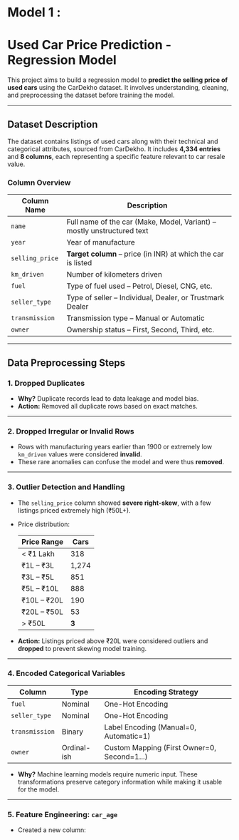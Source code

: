 # Model 1 : 
#  Used Car Price Prediction - Regression Model

This project aims to build a regression model to **predict the selling price of used cars** using the CarDekho dataset. It involves understanding, cleaning, and preprocessing the dataset before training the model.

---

##  Dataset Description

The dataset contains listings of used cars along with their technical and categorical attributes, sourced from CarDekho. It includes **4,334 entries** and **8 columns**, each representing a specific feature relevant to car resale value.

###  Column Overview

| Column Name     | Description                                                                 |
|-----------------|-----------------------------------------------------------------------------|
| `name`          | Full name of the car (Make, Model, Variant) – mostly unstructured text      |
| `year`          | Year of manufacture                                                        |
| `selling_price` | **Target column** – price (in INR) at which the car is listed              |
| `km_driven`     | Number of kilometers driven                                                 |
| `fuel`          | Type of fuel used – Petrol, Diesel, CNG, etc.                              |
| `seller_type`   | Type of seller – Individual, Dealer, or Trustmark Dealer                   |
| `transmission`  | Transmission type – Manual or Automatic                                    |
| `owner`         | Ownership status – First, Second, Third, etc.                              |

---

##  Data Preprocessing Steps

### 1.  Dropped Duplicates
- **Why?** Duplicate records lead to data leakage and model bias.
- **Action:** Removed all duplicate rows based on exact matches.

---

### 2.  Dropped Irregular or Invalid Rows
- Rows with manufacturing years earlier than 1900 or extremely low `km_driven` values were considered **invalid**.
- These rare anomalies can confuse the model and were thus **removed**.

---

### 3.  Outlier Detection and Handling
- The `selling_price` column showed **severe right-skew**, with a few listings priced extremely high (₹50L+).
- Price distribution:

  | Price Range      | Cars |
  |------------------|------|
  | < ₹1 Lakh        | 318  |
  | ₹1L – ₹3L         | 1,274|
  | ₹3L – ₹5L         | 851  |
  | ₹5L – ₹10L        | 888  |
  | ₹10L – ₹20L       | 190  |
  | ₹20L – ₹50L       | 53   |
  | > ₹50L           | **3**|

- **Action:** Listings priced above ₹20L were considered outliers and **dropped** to prevent skewing model training.

---

### 4.  Encoded Categorical Variables

| Column        | Type         | Encoding Strategy                            |
|---------------|--------------|-----------------------------------------------|
| `fuel`        | Nominal      | One-Hot Encoding                             |
| `seller_type` | Nominal      | One-Hot Encoding                             |
| `transmission`| Binary       | Label Encoding (Manual=0, Automatic=1)       |
| `owner`       | Ordinal-ish  | Custom Mapping (First Owner=0, Second=1...)  |

- **Why?** Machine learning models require numeric input. These transformations preserve category information while making it usable for the model.

---

### 5.  Feature Engineering: `car_age`
- Created a new column:  
